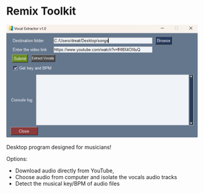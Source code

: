 ﻿# Remix Toolkit
![alt text](https://github.com/dreaesposito/remix_toolkit/blob/main/screenshots/Screenshot%202024-04-13%20115749.png)
 
Desktop program designed for musicians! 
  
Options:
- Download audio directly from YouTube,
- Choose audio from computer and isolate the vocals audio tracks
- Detect the musical key/BPM of audio files
